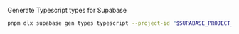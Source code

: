 Generate Typescript types for Supabase

```bash
pnpm dlx supabase gen types typescript --project-id "$SUPABASE_PROJECT_REF" --schema public > supabase/types/supabase.ts
```
